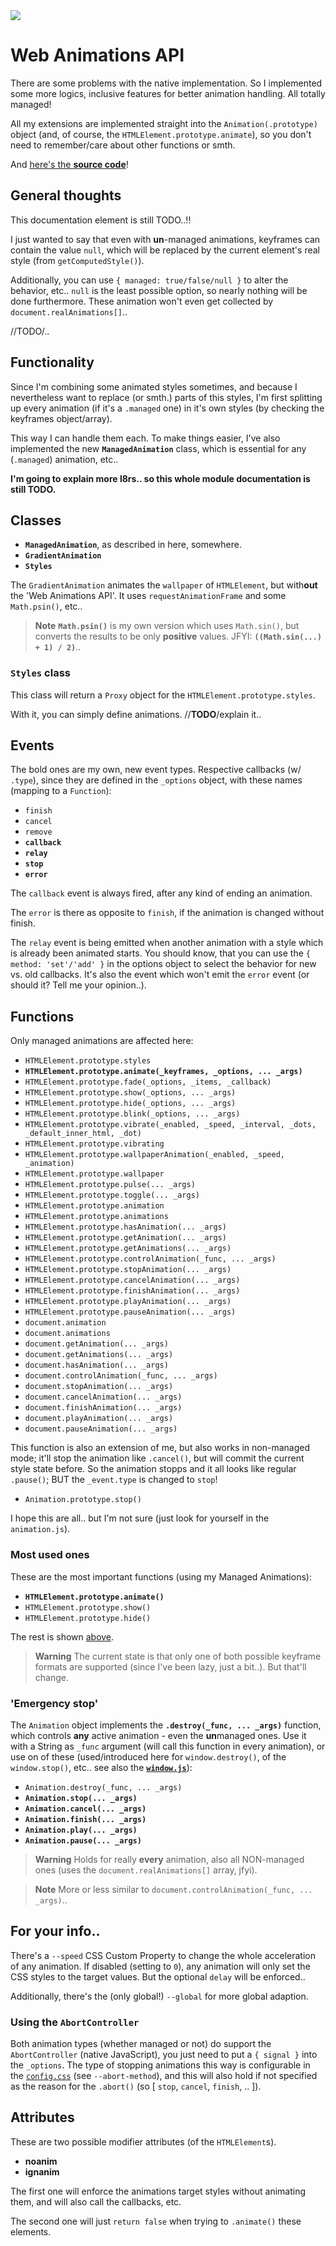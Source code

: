 <img src="https://kekse.biz/github.php?draw&text=`animation`&override=github:v4" />

# Web Animations API
There are some problems with the native implementation. So I implemented some more logics,
inclusive features for better animation handling. All totally managed!

All my extensions are implemented straight into the `Animation(.prototype)` object (and,
of course, the `HTMLElement.prototype.animate`), so you don't need to remember/care about
other functions or smth.

And [here's the **source code**](/js/web/animation.js)!

## General thoughts
This documentation element is still TODO..!!

I just wanted to say that even with **un**-managed animations, keyframes can contain the
value `null`, which will be replaced by the current element's real style (from `getComputedStyle()`).

Additionally, you can use `{ managed: true/false/null }` to alter the behavior, etc.. `null` is the
least possible option, so nearly nothing will be done furthermore. These animation won't even get
collected by `document.realAnimations[]`..

//TODO/..

## Functionality
Since I'm combining some animated styles sometimes, and because I nevertheless want to
replace (or smth.) parts of this styles, I'm first splitting up every animation (if it's
a `.managed` one) in it's own styles (by checking the keyframes object/array).

This way I can handle them each. To make things easier, I've also implemented the new
**`ManagedAnimation`** class, which is essential for any (`.managed`) animation, etc..

**I'm going to explain more l8rs.. so this whole module documentation is still TODO.**

## Classes
* **`ManagedAnimation`**, as described in here, somewhere.
* **`GradientAnimation`**
* **`Styles`**

The `GradientAnimation` animates the `wallpaper` of `HTMLElement`, but with**out** the
'Web Animations API'. It uses `requestAnimationFrame` and some `Math.psin()`, etc..

> **Note**
> **`Math.psin()`** is my own version which uses `Math.sin()`, but converts the results
> to be only **positive** values. JFYI: **`((Math.sin(...) + 1) / 2)`**..

### **`Styles`** class
This class will return a `Proxy` object for the `HTMLElement.prototype.styles`.

With it, you can simply define animations. //**TODO**/explain it..

## Events
The bold ones are my own, new event types. Respective callbacks (w/ `.type`), since they
are defined in the `_options` object, with these names (mapping to a `Function`):

* `finish`
* `cancel`
* `remove`
* **`callback`**
* **`relay`**
* **`stop`**
* **`error`**

The `callback` event is always fired, after any kind of ending an animation.

The `error` is there as opposite to `finish`, if the animation is changed without finish.

The `relay` event is being emitted when another animation with a style which is already
been animated starts. You should know, that you can use the `{ method: 'set'/'add' }` in
the options object to select the behavior for new vs. old callbacks. It's also the event
which won't emit the `error` event (or should it? Tell me your opinion..).

## Functions
Only managed animations are affected here:

* `HTMLElement.prototype.styles`
* **`HTMLElement.prototype.animate(_keyframes, _options, ... _args)`**
* `HTMLElement.prototype.fade(_options, _items, _callback)`
* `HTMLElement.prototype.show(_options, ... _args)`
* `HTMLElement.prototype.hide(_options, ... _args)`
* `HTMLElement.prototype.blink(_options, ... _args)`
* `HTMLElement.prototype.vibrate(_enabled, _speed, _interval, _dots, _default_inner_html, _dot)`
* `HTMLElement.prototype.vibrating`
* `HTMLElement.prototype.wallpaperAnimation(_enabled, _speed, _animation)`
* `HTMLElement.prototype.wallpaper`
* `HTMLElement.prototype.pulse(... _args)`
* `HTMLElement.prototype.toggle(... _args)`
* `HTMLElement.prototype.animation`
* `HTMLElement.prototype.animations`
* `HTMLElement.prototype.hasAnimation(... _args)`
* `HTMLElement.prototype.getAnimation(... _args)`
* `HTMLElement.prototype.getAnimations(... _args)`
* `HTMLElement.prototype.controlAnimation(_func, ... _args)`
* `HTMLElement.prototype.stopAnimation(... _args)`
* `HTMLElement.prototype.cancelAnimation(... _args)`
* `HTMLElement.prototype.finishAnimation(... _args)`
* `HTMLElement.prototype.playAnimation(... _args)`
* `HTMLElement.prototype.pauseAnimation(... _args)`
* `document.animation`
* `document.animations`
* `document.getAnimation(... _args)`
* `document.getAnimations(... _args)`
* `document.hasAnimation(... _args)`
* `document.controlAnimation(_func, ... _args)`
* `document.stopAnimation(... _args)`
* `document.cancelAnimation(... _args)`
* `document.finishAnimation(... _args)`
* `document.playAnimation(... _args)`
* `document.pauseAnimation(... _args)`

This function is also an extension of me, but also works in non-managed mode;
it'll stop the animation like `.cancel()`, but will commit the current style
state before. So the animation stopps and it all looks like regular `.pause()`;
BUT the `_event.type` is changed to `stop`!

* `Animation.prototype.stop()`

I hope this are all.. but I'm not sure (just look for yourself in the `animation.js`).

### Most used ones
These are the most important functions (using my Managed Animations):

* **`HTMLElement.prototype.animate()`**
* `HTMLElement.prototype.show()`
* `HTMLElement.prototype.hide()`

The rest is shown [above](#functions).

> **Warning**
> The current state is that only one of both possible keyframe formats are supported
> (since I've been lazy, just a bit..). But that'll change.

### 'Emergency stop'
The `Animation` object implements the **`.destroy(_func, ... _args)`** function, which
controls **any** active animation - even the **un**managed ones. Use it with a String
as `_func` argument (will call this function in every animation), or use on of these
(used/introduced here for `window.destroy()`, of the `window.stop()`, etc.. see also
the [**`window.js`**](window.md)):

* `Animation.destroy(_func, ... _args)`
* **`Animation.stop(... _args)`**
* **`Animation.cancel(... _args)`**
* **`Animation.finish(... _args)`**
* **`Animation.play(... _args)`**
* **`Animation.pause(... _args)`**

> **Warning**
> Holds for really **every** animation, also all NON-managed ones (uses the
> `document.realAnimations[]` array, jfyi).

> **Note**
> More or less similar to `document.controlAnimation(_func, ... _args)`..

## For your info..
There's a `--speed` CSS Custom Property to change the whole acceleration of
any animation. If disabled (setting to `0`), any animation will only set the
CSS styles to the target values. But the optional `delay` will be enforced..

Additionally, there's the (only global!) `--global` for more global adaption.

### Using the `AbortController`
Both animation types (whether managed or not) do support the `AbortController` (native
JavaScript), you just need to put a `{ signal }` into the `_options`. The type of stopping
animations this way is configurable in the [`config.css`](../../../css/config.css) (see `--abort-method`), and this
will also hold if not specified as the reason for the `.abort()` (so [ `stop`, `cancel`, `finish`, .. ]).

## Attributes
These are two possible modifier attributes (of the `HTMLElement`s).

* **noanim**
* **ignanim**

The first one will enforce the animations target styles without animating them,
and will also call the callbacks, etc.

The second one will just `return false` when trying to `.animate()` these elements.

